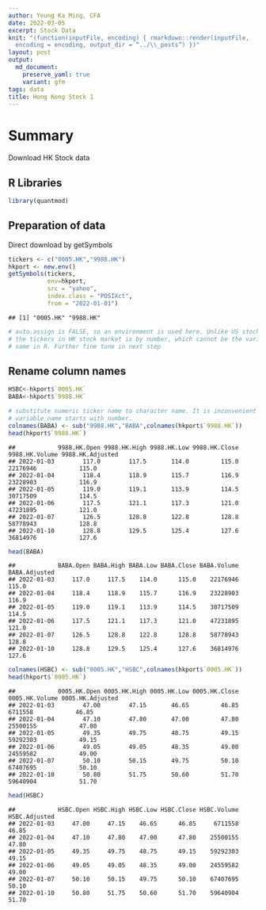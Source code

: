 ```yaml
---
author: Yeung Ka Ming, CFA
date: 2022-03-05
excerpt: Stock Data
knit: "(function(inputFile, encoding) { rmarkdown::render(inputFile,
  encoding = encoding, output_dir = “../\\_posts”) })"
layout: post
output:
  md_document:
    preserve_yaml: true
    variant: gfm
tags: data
title: Hong Kong Stock 1
---
```


# Summary

Download HK Stock data

## R Libraries

``` r
library(quantmod)
```

## Preparation of data

Direct download by getSymbols

``` r
tickers <- c("0005.HK","9988.HK")
hkport <- new.env()
getSymbols(tickers, 
           env=hkport, 
           src = "yahoo",
           index.class = "POSIXct",
           from = "2022-01-01")
```

    ## [1] "0005.HK" "9988.HK"

``` r
# auto.assign is FALSE, so an environment is used here. Unlike US stocks,
# the tickers in HK stock market is by number, which cannot be the variable
# name in R. Further fine tune in next step
```

## Rename column names

``` r
HSBC<-hkport$`0005.HK`
BABA<-hkport$`9988.HK`

# substitute numeric ticker name to character name. It is inconvenient to handle
# variable name starts with number.
colnames(BABA) <- sub("9988.HK","BABA",colnames(hkport$`9988.HK`))
head(hkport$`9988.HK`)
```

    ##            9988.HK.Open 9988.HK.High 9988.HK.Low 9988.HK.Close 9988.HK.Volume 9988.HK.Adjusted
    ## 2022-01-03        117.0        117.5       114.0         115.0       22176946            115.0
    ## 2022-01-04        118.4        118.9       115.7         116.9       23228903            116.9
    ## 2022-01-05        119.0        119.1       113.9         114.5       30717509            114.5
    ## 2022-01-06        117.5        121.1       117.3         121.0       47231895            121.0
    ## 2022-01-07        126.5        128.8       122.8         128.8       58778943            128.8
    ## 2022-01-10        128.8        129.5       125.4         127.6       36814976            127.6

``` r
head(BABA)
```

    ##            BABA.Open BABA.High BABA.Low BABA.Close BABA.Volume BABA.Adjusted
    ## 2022-01-03     117.0     117.5    114.0      115.0    22176946         115.0
    ## 2022-01-04     118.4     118.9    115.7      116.9    23228903         116.9
    ## 2022-01-05     119.0     119.1    113.9      114.5    30717509         114.5
    ## 2022-01-06     117.5     121.1    117.3      121.0    47231895         121.0
    ## 2022-01-07     126.5     128.8    122.8      128.8    58778943         128.8
    ## 2022-01-10     128.8     129.5    125.4      127.6    36814976         127.6

``` r
colnames(HSBC) <- sub("0005.HK","HSBC",colnames(hkport$`0005.HK`))
head(hkport$`0005.HK`)
```

    ##            0005.HK.Open 0005.HK.High 0005.HK.Low 0005.HK.Close 0005.HK.Volume 0005.HK.Adjusted
    ## 2022-01-03        47.00        47.15       46.65         46.85        6711558            46.85
    ## 2022-01-04        47.10        47.80       47.00         47.80       25500155            47.80
    ## 2022-01-05        49.35        49.75       48.75         49.15       59292303            49.15
    ## 2022-01-06        49.05        49.05       48.35         49.00       24559582            49.00
    ## 2022-01-07        50.10        50.15       49.75         50.10       67407695            50.10
    ## 2022-01-10        50.80        51.75       50.60         51.70       59640904            51.70

``` r
head(HSBC)
```

    ##            HSBC.Open HSBC.High HSBC.Low HSBC.Close HSBC.Volume HSBC.Adjusted
    ## 2022-01-03     47.00     47.15    46.65      46.85     6711558         46.85
    ## 2022-01-04     47.10     47.80    47.00      47.80    25500155         47.80
    ## 2022-01-05     49.35     49.75    48.75      49.15    59292303         49.15
    ## 2022-01-06     49.05     49.05    48.35      49.00    24559582         49.00
    ## 2022-01-07     50.10     50.15    49.75      50.10    67407695         50.10
    ## 2022-01-10     50.80     51.75    50.60      51.70    59640904         51.70
